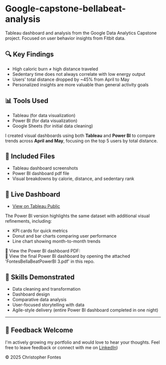 # Google-capstone-bellabeat-analysis
Tableau dashboard and analysis from the Google Data Analytics Capstone project. Focused on user behavior insights from Fitbit data.

## 🔍 Key Findings
- High caloric burn ≠ high distance traveled
- Sedentary time does not always correlate with low energy output
- Users' total distance dropped by ~45% from April to May
- Personalized insights are more valuable than general activity goals

## 📊 Tools Used
- Tableau (for data visualization)
- Power BI (for data visualization)
- Google Sheets (for initial data cleaning)

I created visual dashboards using both **Tableau** and **Power BI** to compare trends across **April and May**, focusing on the top 5 users by total distance.
  
## 📁 Included Files
- Tableau dashboard screenshots
- Power BI dashboard pdf file
- Visual breakdowns by calorie, distance, and sedentary rank

## 📎 Live Dashboard
- [View on Tableau Public](https://public.tableau.com/views/FitbitUserAnalysisGoogleDataAnalyticsCapstone/Dashboard1?:language=en-US&:sid=&:redirect=auth&:display_count=n&:origin=viz_share_link)

The Power BI version highlights the same dataset with additional visual refinements, including:
- KPI cards for quick metrics
- Donut and bar charts comparing user performance
- Line chart showing month-to-month trends

📄 View the Power BI dashboard PDF:  
📄 View the final Power BI dashboard by opening the attached 'FontesBellaBeatPowerBI 3.pdf' in this repo.
## 🧠 Skills Demonstrated
- Data cleaning and transformation
- Dashboard design
- Comparative data analysis
- User-focused storytelling with data
- Agile-style delivery (entire Power BI dashboard completed in one night)


---

## 💬 Feedback Welcome
I'm actively growing my portfolio and would love to hear your thoughts. Feel free to leave feedback or connect with me on [LinkedIn](https://www.linkedin.com/in/christopher-fontes/)) 

© 2025 Christopher Fontes
